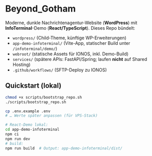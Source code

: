 # Beyond_Gotham

Moderne, dunkle Nachrichtenagentur-Website (**WordPress**) mit **InfoTerminal**-Demo (**React/TypeScript**).
Dieses Repo bündelt:
- `wordpress/` (Child-Theme, künftige WP-Erweiterungen)
- `app-demo-infoterminal/` (Vite-App, statischer Build unter `/infoterminal/demo/`)
- `webroot/` (statische Assets für IONOS, inkl. Demo-Build)
- `services/` (spätere APIs: FastAPI/Spring; laufen **nicht** auf Shared Hosting)
- `.github/workflows/` (SFTP-Deploy zu IONOS)

## Quickstart (lokal)
```bash
chmod +x scripts/bootstrap_repo.sh
./scripts/bootstrap_repo.sh

cp .env.example .env
# … Werte später anpassen (für VPS-Stack)

# React-Demo lokal:
cd app-demo-infoterminal
npm ci
npm run dev
# build:
npm run build  # Output: app-demo-infoterminal/dist/ 
